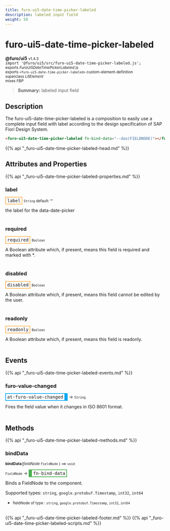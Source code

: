 ```yaml
---
title: furo-ui5-date-time-picker-labeled
description: labeled input field
weight: 50
---
```


# furo-ui5-date-time-picker-labeled
**@furo/ui5** <small>v1.4.3</small>
<br>`import '@furo/ui5/src/furo-ui5-date-time-picker-labeled.js';`<small>
<br>exports *FuroUi5DateTimePickerLabeled* js
<br>exports `<furo-ui5-date-time-picker-labeled>` custom-element-definition
<br>superclass *LitElement*
<br> mixes *FBP*</small>

> **Summary:** labeled input field

## Description

The furo-ui5-date-time-picker-labeled is a composition to easily use a complete input field with label according
to the design specification of SAP Fiori Design System.

```html
<furo-ui5-date-time-picker-labeled fn-bind-data="--dao(FIELDNODE)"></furo-ui5-date-time-picker-labeled>
```

{{% api "_furo-ui5-date-time-picker-labeled-head.md" %}}

## Attributes and Properties
{{% api "_furo-ui5-date-time-picker-labeled-properties.md" %}}





### **label**

<span  style="border-width:2px; border-style: solid;border-color:  rgb(255, 182, 91);font-family:monospace; padding:2px 4px;">label</span>
<small>`String` default: **&#39;&#39;**</small>

the label for the data-date-picker
<br><br>

### **required**

<span  style="border-width:2px; border-style: solid;border-color:  rgb(255, 182, 91);font-family:monospace; padding:2px 4px;">required</span>
<small>`Boolean` </small>

A Boolean attribute which, if present, means this field is required and marked with *.
<br><br>

### **disabled**

<span  style="border-width:2px; border-style: solid;border-color:  rgb(255, 182, 91);font-family:monospace; padding:2px 4px;">disabled</span>
<small>`Boolean` </small>

A Boolean attribute which, if present, means this field cannot be edited by the user.
<br><br>

### **readonly**

<span  style="border-width:2px; border-style: solid;border-color:  rgb(255, 182, 91);font-family:monospace; padding:2px 4px;">readonly</span>
<small>`Boolean` </small>

A Boolean attribute which, if present, means this field is readonly.
<br><br>
## Events
{{% api "_furo-ui5-date-time-picker-labeled-events.md" %}}

### **furo-value-changed**
<span  style="border-width:2px 10px 2px 2px; border-style: solid;border-color:  rgb(2, 168, 244);font-family:monospace; padding:2px 4px;">at-furo-value-changed</span>
→ <small>`String`</small>

Fires the field value when it changes in ISO 8601 format.
<br><br>

## Methods
{{% api "_furo-ui5-date-time-picker-labeled-methods.md" %}}



### **bindData**
<small>**bindData**(*fieldNode* `FieldNode` ) ⟹ `void`</small>

<small>`FieldNode` </small> →
<span  style="border-width:2px 2px 2px 10px; border-style: solid;border-color:  rgb(76, 175, 80);font-family:monospace; padding:2px 4px;">fn-bind-data</span>

Binds a FieldNode to the component.

Supported types: `string`, `google.protobuf.Timestamp`, `int32`, `int64`

- <small>fieldNode of type : `string`, `google.protobuf.Timestamp`, `int32`, `int64`</small>
<br><br>








{{% api "_furo-ui5-date-time-picker-labeled-footer.md" %}}
{{% api "_furo-ui5-date-time-picker-labeled-scripts.md" %}}
